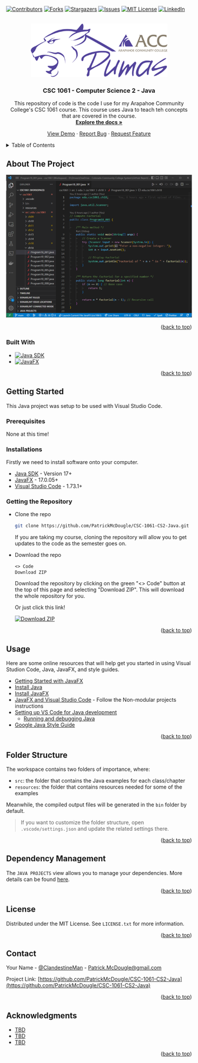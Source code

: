 <!-- Improved compatibility of back to top link: See: https://github.com/othneildrew/Best-README-Template/pull/73 -->

<a name="readme-top"></a>

<!--
*** Thanks for checking out the Best-README-Template. If you have a suggestion
*** that would make this better, please fork the repo and create a pull request
*** or simply open an issue with the tag "enhancement".
*** Don't forget to give the project a star!
*** Thanks again! Now go create something AMAZING! :D
-->

<!-- PROJECT SHIELDS -->
<!--
*** I'm using markdown "reference style" links for readability.
*** Reference links are enclosed in brackets [ ] instead of parentheses ( ).
*** See the bottom of this document for the declaration of the reference variables
*** for contributors-url, forks-url, etc. This is an optional, concise syntax you may use.
*** https://www.markdownguide.org/basic-syntax/#reference-style-links
-->

[![Contributors][contributors-shield]][contributors-url]
[![Forks][forks-shield]][forks-url]
[![Stargazers][stars-shield]][stars-url]
[![Issues][issues-shield]][issues-url]
[![MIT License][license-shield]][license-url]
[![LinkedIn][linkedin-shield]][linkedin-url]

<!-- PROJECT LOGO -->
<br />
<div align="center">
  <a href="https://github.com/PatrickMcDougle/CSC-1061-CS2-Java">
    <img src="resources/images/ACC_Pumas_logo.png" alt="Logo" width="371" height="145">
  </a>

  <h3 align="center">CSC 1061 - Computer Science 2 - Java</h3>

  <p align="center">
    This repository of code is the code I use for my Arapahoe Community College's CSC 1061 course.  This course uses Java to teach teh concepts that are covered in the course.
    <br />
    <a href="https://github.com/PatrickMcDougle/CSC-1061-CS2-Java"><strong>Explore the docs »</strong></a>
  </p>

  <p align="center">
    <a href="https://github.com/PatrickMcDougle/CSC-1061-CS2-Java">View Demo</a> ·
    <a href="https://github.com/PatrickMcDougle/CSC-1061-CS2-Java/issues">Report Bug</a> ·
    <a href="https://github.com/PatrickMcDougle/CSC-1061-CS2-Java/issues">Request Feature</a>
  </p>
</div>

<!-- TABLE OF CONTENTS -->
<details>
  <summary>Table of Contents</summary>
  <ol>
    <li>
      <a href="#about-the-project">About The Project</a>
      <ul>
        <li><a href="#built-with">Built With</a></li>
      </ul>
    </li>
    <li>
      <a href="#getting-started">Getting Started</a>
      <ul>
        <li><a href="#prerequisites">Prerequisites</a></li>
        <li><a href="#installation">Installation</a></li>
      </ul>
    </li>
    <li><a href="#usage">Usage</a></li>
    <li><a href="#roadmap">Roadmap</a></li>
    <li><a href="#contributing">Contributing</a></li>
    <li><a href="#license">License</a></li>
    <li><a href="#contact">Contact</a></li>
    <li><a href="#acknowledgments">Acknowledgments</a></li>
  </ol>
</details>

<!-- ABOUT THE PROJECT -->

## About The Project

[![Product Name Screen Shot][product-screenshot]](https://example.com)

<p align="right">(<a href="#readme-top">back to top</a>)</p>

### Built With

-   [![Java SDK][java-badge]][java-sdk-url]
-   [![JavaFX][javafx-badge]][javafx-url]

<p align="right">(<a href="#readme-top">back to top</a>)</p>

<!-- GETTING STARTED -->

## Getting Started

This Java project was setup to be used with Visual Studio Code.

### Prerequisites

None at this time!

### Installations

Firstly we need to install software onto your computer.

-   [Java SDK][java-sdk-url] - Version 17+
-   [JavaFX][javafx-url] - 17.0.05+
-   [Visual Studio Code][vscode-url] - 1.73.1+

### Getting the Repository

-   Clone the repo

    ```sh
    git clone https://github.com/PatrickMcDougle/CSC-1061-CS2-Java.git
    ```

    If you are taking my course, cloning the repository will allow you to get updates to the code as the semester goes on.

-   Download the repo

    ```menu
    <> Code
    Download ZIP
    ```

    Download the repository by clicking on the green "<> Code" button at the top of this page and selecting "Download ZIP". This will download the whole repository for you.

    Or just click this link!

    [![Download ZIP][download-repo-badge]][download-repo-url]

<p align="right">(<a href="#readme-top">back to top</a>)</p>

<!-- USAGE EXAMPLES -->

## Usage

Here are some online resources that will help get you started in using Visual Studion Code, Java, JavaFX, and style guides.

-   [Getting Started with JavaFX](https://openjfx.io/openjfx-docs/)
-   [Install Java](https://openjfx.io/openjfx-docs/#install-java)
-   [Install JavaFX](https://openjfx.io/openjfx-docs/#install-javafx)
-   [JavaFX and Visual Studio Code](https://openjfx.io/openjfx-docs/#IDE-VSCode) - Follow the Non-modular projects instructions
-   [Setting up VS Code for Java development](https://code.visualstudio.com/docs/java/java-tutorial)
    -   [Running and debugging Java](https://code.visualstudio.com/docs/java/java-debugging)
-   [Google Java Style Guide](https://google.github.io/styleguide/javaguide.html)

<p align="right">(<a href="#readme-top">back to top</a>)</p>

## Folder Structure

The workspace contains two folders of importance, where:

-   `src`: the folder that contains the Java examples for each class/chapter
-   `resources`: the folder that contains resources needed for some of the examples

Meanwhile, the compiled output files will be generated in the `bin` folder by default.

> If you want to customize the folder structure, open `.vscode/settings.json` and update the related settings there.

<p align="right">(<a href="#readme-top">back to top</a>)</p>

## Dependency Management

The `JAVA PROJECTS` view allows you to manage your dependencies. More details can be found [here](https://github.com/microsoft/vscode-java-dependency#manage-dependencies).

<p align="right">(<a href="#readme-top">back to top</a>)</p>

<!-- LICENSE -->

## License

Distributed under the MIT License. See `LICENSE.txt` for more information.

<p align="right">(<a href="#readme-top">back to top</a>)</p>

<!-- CONTACT -->

## Contact

Your Name - [@ClandestineMan](https://twitter.com/clandestineman) - Patrick.McDougle@gmail.com

Project Link: [https://github.com/PatrickMcDougle/CSC-1061-CS2-Java](https://github.com/PatrickMcDougle/CSC-1061-CS2-Java)

<p align="right">(<a href="#readme-top">back to top</a>)</p>

<!-- ACKNOWLEDGMENTS -->

## Acknowledgments

-   [TBD](https://github.com/PatrickMcDougle/CSC-1061-CS2-Java)
-   [TBD](https://github.com/PatrickMcDougle/CSC-1061-CS2-Java)
-   [TBD](https://github.com/PatrickMcDougle/CSC-1061-CS2-Java)

<p align="right">(<a href="#readme-top">back to top</a>)</p>

<!-- MARKDOWN LINKS & IMAGES -->
<!-- https://www.markdownguide.org/basic-syntax/#reference-style-links -->

[contributors-shield]: https://img.shields.io/github/contributors/PatrickMcDougle/CSC-1061-CS2-Java.svg?style=for-the-badge
[contributors-url]: https://github.com/PatrickMcDougle/CSC-1061-CS2-Java/graphs/contributors
[forks-shield]: https://img.shields.io/github/forks/PatrickMcDougle/CSC-1061-CS2-Java.svg?style=for-the-badge
[forks-url]: https://github.com/PatrickMcDougle/CSC-1061-CS2-Java/network/members
[stars-shield]: https://img.shields.io/github/stars/PatrickMcDougle/CSC-1061-CS2-Java.svg?style=for-the-badge
[stars-url]: https://github.com/PatrickMcDougle/CSC-1061-CS2-Java/stargazers
[issues-shield]: https://img.shields.io/github/issues/PatrickMcDougle/CSC-1061-CS2-Java.svg?style=for-the-badge
[issues-url]: https://github.com/PatrickMcDougle/CSC-1061-CS2-Java/issues
[license-shield]: https://img.shields.io/github/license/PatrickMcDougle/CSC-1061-CS2-Java.svg?style=for-the-badge
[license-url]: https://github.com/PatrickMcDougle/CSC-1061-CS2-Java/blob/master/LICENSE.txt
[linkedin-shield]: https://img.shields.io/badge/-LinkedIn-black.svg?style=for-the-badge&logo=linkedin&colorB=555
[linkedin-url]: https://linkedin.com/in/patrickmcdougle
[product-screenshot]: resources/images/VSC_screen_shot.png
[java-badge]: https://img.shields.io/badge/Java-AD6907?style=for-the-badge&logoColor=white
[java-sdk-url]: https://www.oracle.com/java/technologies/downloads/
[javafx-badge]: https://img.shields.io/badge/JavaFX-0769AD?style=for-the-badge&logoColor=white
[javafx-url]: https://openjfx.io/
[vscode-url]: https://code.visualstudio.com/download
[download-repo-badge]: https://img.shields.io/badge/Download%20Repository-07AD69?style=for-the-badge&logoColor=white
[download-repo-url]: https://github.com/PatrickMcDougle/CSC-1061-CS2-Java/archive/refs/heads/main.zip
